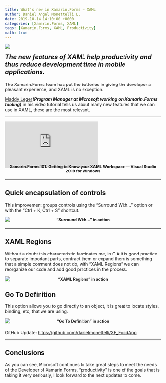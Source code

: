 ```yaml
---
title: What’s new in Xamarin.Forms – XAML
author: Daniel Angel Monettelli L.
date: 2019-10-14 14:10:00 +0000
categories: [Xamarin.Forms, XAML]
tags: [Xamarin.Forms, XAML, Productivity]
math: true
---
```


<a href="https://raw.githubusercontent.com/danielmonettelli/danielmonettelli.github.io/master/assets/img/images/whats-new-in-xamarin-forms-xaml.png" data-fancybox><img src="https://raw.githubusercontent.com/danielmonettelli/danielmonettelli.github.io/master/assets/img/images/whats-new-in-xamarin-forms-xaml.png" /></a>

<p style='font-size: 20px;
  color: light-grey; margin: 0px 0px 20px; font-weight: bold; font-style: italic;'>The new features of XAML help productivity and thus reduce development time in mobile applications.</p>

The Xamarin.Forms team has put the batteries in giving the developer a pleasant experience, and XAML is no exception.

<a href="https://channel9.msdn.com/Niners/maddyleger1" target="_blank">Maddy Leger</a>***(Program Manager at Microsoft working on Xamarin.Forms tooling)*** in his video tutorial tells us about many new features that we can use in XAML, these are the most relevant.

---

  <!-- 16:9 aspect ratio -->
  <div class="embed-responsive embed-responsive-16by9">
   <iframe class="embed-responsive-item" src="https://www.youtube.com/embed/q7yl95pSjo0?rel=0" frameborder="0" allowfullscreen></iframe>
  </div><br>
  <p style='text-align: center;  font-size: .8rem;
  color: light-grey; margin: -28px 0px 20px; font-weight: bold;'>Xamarin.Forms 101: Getting to Know your XAML Workspace — Visual Studio 2019 for Windows</p>

---

## Quick encapsulation of controls

This improvement groups controls using the “Surround With…” option or with the “Ctrl + K, Ctrl + S” shortcut.

<a href="https://miro.medium.com/max/1364/0*0tg0RfO6VXesQVoQ.gif" data-fancybox><img src="https://miro.medium.com/max/1364/0*0tg0RfO6VXesQVoQ.gif" /></a>
<p style='text-align: center;  font-size: .8rem;
  color: light-grey; margin: -28px 0px 20px; font-weight: bold;'>“Surround With…” in action</p>

---

## XAML Regions

Without a doubt this characteristic fascinates me, in C # it is good practice to separate important parts, contract them or expand them is something that a simple comment does not do, with “XAML Regions” we can reorganize our code and add good practices in the process.

<a href="https://miro.medium.com/max/1364/0*wtNwarsUzIHqw89v.gif" data-fancybox><img src="https://miro.medium.com/max/1364/0*wtNwarsUzIHqw89v.gif" /></a>
<p style='text-align: center;  font-size: .8rem;
  color: light-grey; margin: -28px 0px 20px; font-weight: bold;'>“XAML Regions” in action</p>

## Go To Definition

This option allows you to go directly to an object, it is great to locate styles, binding, etc, that we are using.

<a href="https://miro.medium.com/max/1364/0*rkau3_OuKNiBa4np.gif" data-fancybox><img src="https://miro.medium.com/max/1364/0*rkau3_OuKNiBa4np.gif" /></a>
<p style='text-align: center;  font-size: .8rem;
  color: light-grey; margin: -28px 0px 20px; font-weight: bold;'>“Go To Definition” in action</p>

GitHub Update: https://github.com/danielmonettelli/XF_FoodApp

---

## Conclusions

As you can see, Microsoft continues to take great steps to meet the needs of the Developer of Xamarin.Forms, “productivity” is one of the goals that is taking it very seriously, I look forward to the next updates to come.
